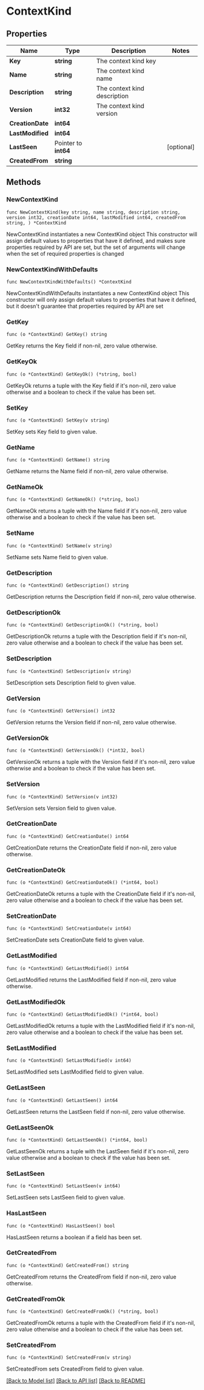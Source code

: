 # ContextKind

## Properties

Name | Type | Description | Notes
------------ | ------------- | ------------- | -------------
**Key** | **string** | The context kind key | 
**Name** | **string** | The context kind name | 
**Description** | **string** | The context kind description | 
**Version** | **int32** | The context kind version | 
**CreationDate** | **int64** |  | 
**LastModified** | **int64** |  | 
**LastSeen** | Pointer to **int64** |  | [optional] 
**CreatedFrom** | **string** |  | 

## Methods

### NewContextKind

`func NewContextKind(key string, name string, description string, version int32, creationDate int64, lastModified int64, createdFrom string, ) *ContextKind`

NewContextKind instantiates a new ContextKind object
This constructor will assign default values to properties that have it defined,
and makes sure properties required by API are set, but the set of arguments
will change when the set of required properties is changed

### NewContextKindWithDefaults

`func NewContextKindWithDefaults() *ContextKind`

NewContextKindWithDefaults instantiates a new ContextKind object
This constructor will only assign default values to properties that have it defined,
but it doesn't guarantee that properties required by API are set

### GetKey

`func (o *ContextKind) GetKey() string`

GetKey returns the Key field if non-nil, zero value otherwise.

### GetKeyOk

`func (o *ContextKind) GetKeyOk() (*string, bool)`

GetKeyOk returns a tuple with the Key field if it's non-nil, zero value otherwise
and a boolean to check if the value has been set.

### SetKey

`func (o *ContextKind) SetKey(v string)`

SetKey sets Key field to given value.


### GetName

`func (o *ContextKind) GetName() string`

GetName returns the Name field if non-nil, zero value otherwise.

### GetNameOk

`func (o *ContextKind) GetNameOk() (*string, bool)`

GetNameOk returns a tuple with the Name field if it's non-nil, zero value otherwise
and a boolean to check if the value has been set.

### SetName

`func (o *ContextKind) SetName(v string)`

SetName sets Name field to given value.


### GetDescription

`func (o *ContextKind) GetDescription() string`

GetDescription returns the Description field if non-nil, zero value otherwise.

### GetDescriptionOk

`func (o *ContextKind) GetDescriptionOk() (*string, bool)`

GetDescriptionOk returns a tuple with the Description field if it's non-nil, zero value otherwise
and a boolean to check if the value has been set.

### SetDescription

`func (o *ContextKind) SetDescription(v string)`

SetDescription sets Description field to given value.


### GetVersion

`func (o *ContextKind) GetVersion() int32`

GetVersion returns the Version field if non-nil, zero value otherwise.

### GetVersionOk

`func (o *ContextKind) GetVersionOk() (*int32, bool)`

GetVersionOk returns a tuple with the Version field if it's non-nil, zero value otherwise
and a boolean to check if the value has been set.

### SetVersion

`func (o *ContextKind) SetVersion(v int32)`

SetVersion sets Version field to given value.


### GetCreationDate

`func (o *ContextKind) GetCreationDate() int64`

GetCreationDate returns the CreationDate field if non-nil, zero value otherwise.

### GetCreationDateOk

`func (o *ContextKind) GetCreationDateOk() (*int64, bool)`

GetCreationDateOk returns a tuple with the CreationDate field if it's non-nil, zero value otherwise
and a boolean to check if the value has been set.

### SetCreationDate

`func (o *ContextKind) SetCreationDate(v int64)`

SetCreationDate sets CreationDate field to given value.


### GetLastModified

`func (o *ContextKind) GetLastModified() int64`

GetLastModified returns the LastModified field if non-nil, zero value otherwise.

### GetLastModifiedOk

`func (o *ContextKind) GetLastModifiedOk() (*int64, bool)`

GetLastModifiedOk returns a tuple with the LastModified field if it's non-nil, zero value otherwise
and a boolean to check if the value has been set.

### SetLastModified

`func (o *ContextKind) SetLastModified(v int64)`

SetLastModified sets LastModified field to given value.


### GetLastSeen

`func (o *ContextKind) GetLastSeen() int64`

GetLastSeen returns the LastSeen field if non-nil, zero value otherwise.

### GetLastSeenOk

`func (o *ContextKind) GetLastSeenOk() (*int64, bool)`

GetLastSeenOk returns a tuple with the LastSeen field if it's non-nil, zero value otherwise
and a boolean to check if the value has been set.

### SetLastSeen

`func (o *ContextKind) SetLastSeen(v int64)`

SetLastSeen sets LastSeen field to given value.

### HasLastSeen

`func (o *ContextKind) HasLastSeen() bool`

HasLastSeen returns a boolean if a field has been set.

### GetCreatedFrom

`func (o *ContextKind) GetCreatedFrom() string`

GetCreatedFrom returns the CreatedFrom field if non-nil, zero value otherwise.

### GetCreatedFromOk

`func (o *ContextKind) GetCreatedFromOk() (*string, bool)`

GetCreatedFromOk returns a tuple with the CreatedFrom field if it's non-nil, zero value otherwise
and a boolean to check if the value has been set.

### SetCreatedFrom

`func (o *ContextKind) SetCreatedFrom(v string)`

SetCreatedFrom sets CreatedFrom field to given value.



[[Back to Model list]](../README.md#documentation-for-models) [[Back to API list]](../README.md#documentation-for-api-endpoints) [[Back to README]](../README.md)



